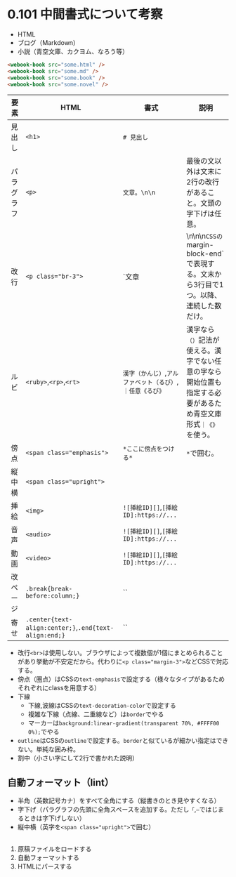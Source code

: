 # 0.101 中間書式について考察

* HTML
* ブログ（Markdown）
* 小説（青空文庫、カクヨム、なろう等）

```html
<webook-book src="some.html" />
<webook-book src="some.md" />
<webook-book src="some.book" />
<webook-book src="some.novel" />
```

要素|HTML|書式|説明
----|----|----|----
見出し|`<h1>`|`# 見出し`
パラグラフ|`<p>`|`文章。\n\n`|最後の文以外は文末に2行の改行があること。文頭の字下げは任意。
改行|`<p class="br-3">`|`文章|\n\n\n`CSSの`margin-block-end`で表現する。文末から3行目で1つ。以降、連続した数だけ。|
ルビ|`<ruby>`,`<rp>`,`<rt>`|`漢字（かんじ）`,`アルファベット（るび）`,`｜任意《るび》`|漢字なら`（）`記法が使える。漢字でない任意の字なら開始位置も指定する必要があるため青空文庫形式`｜《》`を使う。
傍点|`<span class="emphasis">`|`*ここに傍点をつける*`|`*`で囲む。
縦中横|`<span class="upright">`|
挿絵|`<img>`|`![挿絵ID][]`,`[挿絵ID]:https://...`
音声|`<audio>`|`![挿絵ID][]`,`[挿絵ID]:https://...`
動画|`<video>`|`![挿絵ID][]`,`[挿絵ID]:https://...`
改ページ|`.break{break-before:column;}`|``
寄せ|`.center{text-align:center;}`,`.end{text-align:end;}`|``

* 改行`<br>`は使用しない。ブラウザによって複数個が1個にまとめられることがあり挙動が不安定だから。代わりに`<p class="margin-3">`などCSSで対応する。
* 傍点（圏点）はCSSの`text-emphasis`で設定する（様々なタイプがあるためそれぞれにclassを用意する）
* 下線
    * 下線,波線はCSSの`text-decoration-color`で設定する
    * 複雑な下線（点線、二重線など）は`border`でやる
    * マーカーは`background:linear-gradient(transparent 70%, #FFFF00 0%);`でやる
* `outline`はCSSの`outline`で設定する。`border`と似ているが細かい指定はできない。単純な囲み枠。
* 割中（小さい字にして2行で書かれた説明）

## 自動フォーマット（lint）

* 半角（英数記号カナ）をすべて全角にする（縦書きのとき見やすくなる）
* 字下げ（パラグラフの先頭に全角スペースを追加する。ただし`「`,`―`ではじまるときは字下げしない）
* 縦中横（英字を`<span class="upright">`で囲む）

## 

1. 原稿ファイルをロードする
1. 自動フォーマットする
1. HTMLにパースする


